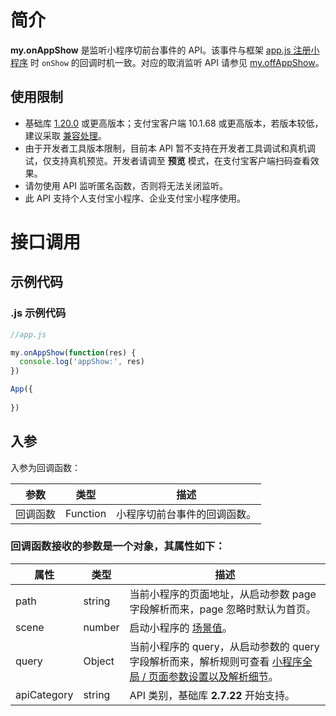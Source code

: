 # 简介

**my.onAppShow** 是监听小程序切前台事件的 API。该事件与框架 [app.js 注册小程序](https://opendocs.alipay.com/mini/framework/app-detail) 时 `onShow` 的回调时机一致。对应的取消监听 API 请参见 [my.offAppShow](https://opendocs.alipay.com/mini/api/tkohmw)。

## 使用限制

- 基础库 [1.20.0](https://opendocs.alipay.com/mini/framework/lib) 或更高版本；支付宝客户端 10.1.68 或更高版本，若版本较低，建议采取 [兼容处理](https://opendocs.alipay.com/mini/framework/compatibility)。
- 由于开发者工具版本限制，目前本 API 暂不支持在开发者工具调试和真机调试，仅支持真机预览。开发者请调至 **预览** 模式，在支付宝客户端扫码查看效果。
- 请勿使用 API 监听匿名函数，否则将无法关闭监听。
- 此 API 支持个人支付宝小程序、企业支付宝小程序使用。

# 接口调用

## 示例代码

### .js 示例代码

```javascript
//app.js

my.onAppShow(function(res) {
  console.log('appShow:', res)
})

App({
 
})
```

## 入参

入参为回调函数： 

| **参数** | **类型** | **描述** | 
| --- | --- | --- | 
| 回调函数 | Function | 小程序切前台事件的回调函数。 |

### 回调函数接收的参数是一个对象，其属性如下：

| **属性** | **类型** | **描述** |
| --- | --- | --- |
| path | string | 当前小程序的页面地址，从启动参数 page 字段解析而来，page 忽略时默认为首页。 |
| scene | number | 启动小程序的 [场景值](https://opendocs.alipay.com/mini/framework/scene)。 |
| query | Object | 当前小程序的 query，从启动参数的 query 字段解析而来，解析规则可查看 [小程序全局 / 页面参数设置以及解析细节](https://opendocs.alipay.com/mini/03durs)。 |
| apiCategory | string | API 类别，基础库 **2.7.22** 开始支持。 |
